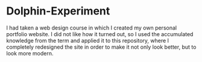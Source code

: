 # Dolphin-Experiment
 I had taken a web design course in which I created my own personal portfolio website. I did not like how it turned out, so I used the accumulated knowledge from the term and applied it to this repository, where I completely redesigned the site in order to make it not only look better, but to look more modern. 
